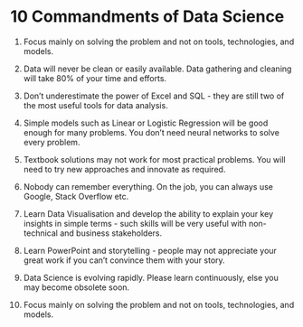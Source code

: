 # 10 Commandments of Data Science


1. Focus mainly on solving the problem and not on tools, technologies, and models.

2. Data will never be clean or easily available. Data gathering and cleaning will take 80% of your time and efforts.

3. Don’t underestimate the power of Excel and SQL - they are still two of the most useful tools for data analysis.

4. Simple models such as Linear or Logistic Regression will be good enough for many problems. You don’t need neural networks to solve every problem.

5. Textbook solutions may not work for most practical problems. You will need to try new approaches and innovate as required.

6. Nobody can remember everything. On the job, you can always use Google, Stack Overflow etc.

7. Learn Data Visualisation and develop the ability to explain your key insights in simple terms - such skills will be very useful with non-technical and business stakeholders.

8. Learn PowerPoint and storytelling - people may not appreciate your great work if you can’t convince them with your story.

9. Data Science is evolving rapidly. Please learn continuously, else you may become obsolete soon.

10. Focus mainly on solving the problem and not on tools, technologies, and models.
